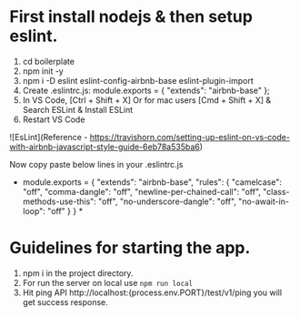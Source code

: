 # First install nodejs & then setup eslint.
1. cd boilerplate
2. npm init -y
3. npm i -D eslint eslint-config-airbnb-base eslint-plugin-import
4. Create .eslintrc.js: module.exports = { "extends": "airbnb-base" };
5. In VS Code, [Ctrl + Shift + X] Or for mac users [Cmd + Shift + X] & Search ESLint & Install ESLint
6. Restart VS Code

![EsLint](Reference - https://travishorn.com/setting-up-eslint-on-vs-code-with-airbnb-javascript-style-guide-6eb78a535ba6)

Now copy paste below lines in your .eslintrc.js

* module.exports = {
    "extends": "airbnb-base",
    "rules": {
        "camelcase": "off",
        "comma-dangle": "off",
        "newline-per-chained-call": "off",
        "class-methods-use-this": "off",
        "no-underscore-dangle": "off",
        "no-await-in-loop": "off"
    }
} *

# Guidelines for starting the app.
1. npm i in the project directory.
2. For run the server on local use ```npm run local```
3. Hit ping API http://localhost:{process.env.PORT}/test/v1/ping you will get success response.